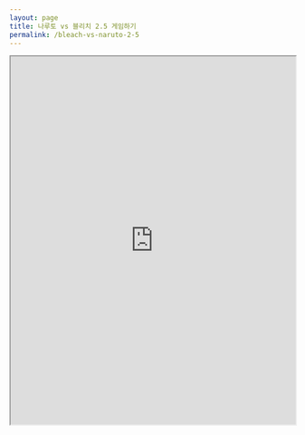 ```yaml
---
layout: page
title: 나루토 vs 블리치 2.5 게임하기
permalink: /bleach-vs-naruto-2-5
---
```



<center><iframe src="http://kdata1.com/2016/02/bleachvsnaruto25/" width="100%" height="650" scrolling="no"></iframe></center>